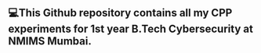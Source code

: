 ## 💻This Github repository contains all my CPP experiments for 1st year B.Tech Cybersecurity at NMIMS Mumbai.

<!---
rskstudies/rskstudies is a ✨ special ✨ repository because its `README.md` (this file) appears on your GitHub profile.
You can click the Preview link to take a look at your changes.
--->
